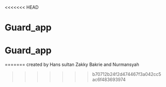 <<<<<<< HEAD
# Guard_app
# Guard_app
=======
created by Hans sultan Zakky Bakrie and Nurmansyah
>>>>>>> b70712b24f2d474467f3a042cc5ac6f483693974
